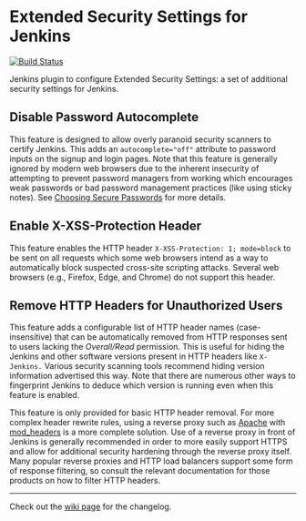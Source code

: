 # Extended Security Settings for Jenkins

[![Build Status](https://ci.jenkins.io/buildStatus/icon?job=Plugins/extended-security-settings-plugin/master)](https://ci.jenkins.io/job/Plugins/job/extended-security-settings-plugin/job/master/)

Jenkins plugin to configure Extended Security Settings: a set of additional security settings for Jenkins.

## Disable Password Autocomplete

This feature is designed to allow overly paranoid security scanners to certify Jenkins.
This adds an `autocomplete="off"` attribute to password inputs on the signup and login pages.
Note that this feature is generally ignored by modern web browsers due to the inherent insecurity of attempting to prevent password managers from working which encourages weak passwords or bad password management practices (like using sticky notes).
See [Choosing Secure Passwords](https://www.schneier.com/blog/archives/2014/03/choosing_secure_1.html) for more details.

## Enable X-XSS-Protection Header

This feature enables the HTTP header `X-XSS-Protection: 1; mode=block` to be sent on all requests which some web browsers intend as a way to automatically block suspected cross-site scripting attacks.
Several web browsers (e.g., Firefox, Edge, and Chrome) do not support this header.

## Remove HTTP Headers for Unauthorized Users

This feature adds a configurable list of HTTP header names (case-insensitive) that can be automatically removed from HTTP responses sent to users lacking the *Overall/Read* permission.
This is useful for hiding the Jenkins and other software versions present in HTTP headers like `X-Jenkins.`
Various security scanning tools recommend hiding version information advertised this way.
Note that there are numerous other ways to fingerprint Jenkins to deduce which version is running even when this feature is enabled.

This feature is only provided for basic HTTP header removal.
For more complex header rewrite rules, using a reverse proxy such as [Apache](https://httpd.apache.org/) with [mod_headers](https://httpd.apache.org/docs/current/mod/mod_headers.html) is a more complete solution.
Use of a reverse proxy in front of Jenkins is generally recommended in order to more easily support HTTPS and allow for additional security hardening through the reverse proxy itself.
Many popular reverse proxies and HTTP load balancers support some form of response filtering, so consult the relevant documentation for those products on how to filter HTTP headers.

---

Check out the [wiki page](https://wiki.jenkins.io/display/JENKINS/Extended+Security+Settings+Plugin) for the changelog.
